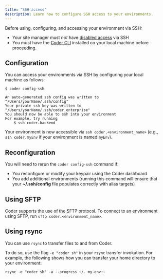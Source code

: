 ```yaml
---
title: "SSH access"
description: Learn how to configure SSH access to your environments.
---
```


Before using, configuring, and accessing your environment via SSH:

- Your site manager must _not_ have
  [disabled access](../admin/environment-management/ssh-access.md) via SSH
- You must have the [Coder CLI](../cli/index.md) installed on your local machine
  before proceeding.

## Configuration

You can access your environments via SSH by configuring your local machine as
follows:

```console
$ coder config-ssh

An auto-generated ssh config was written to "/Users/yourName/.ssh/config"
Your private ssh key was written to "/Users/yourName/.ssh/coder_enterprise"
You should now be able to ssh into your environment
For example, try running
    $ ssh coder.backend
```

Your environment is now accessible via `ssh coder.<environment_name>` (e.g.,
`ssh coder.myEnv` if your environment is named `myEnv`).

## Reconfiguration

You will need to rerun the `coder config-ssh` command if:

- You reconfigure or modify your keypair using the Coder dashboard
- You add additional environments (running this command will ensure that your
  **~/.ssh/config** file populates correctly with alias targets)

## Using SFTP

Coder supports the use of the SFTP protocol. To connect to an environment using
SFTP, run `sftp coder.<environment_name>`.

## Using rsync

You can use `rsync` to transfer files to and from Coder.

To do so, use the flag `-e "coder sh"` in your `rsync` transfer invokation. For
example, the following shows how you can transfer your home directory to your
environment:

```console
rsync -e "coder sh" -a --progress ~/. my-env:~
```
